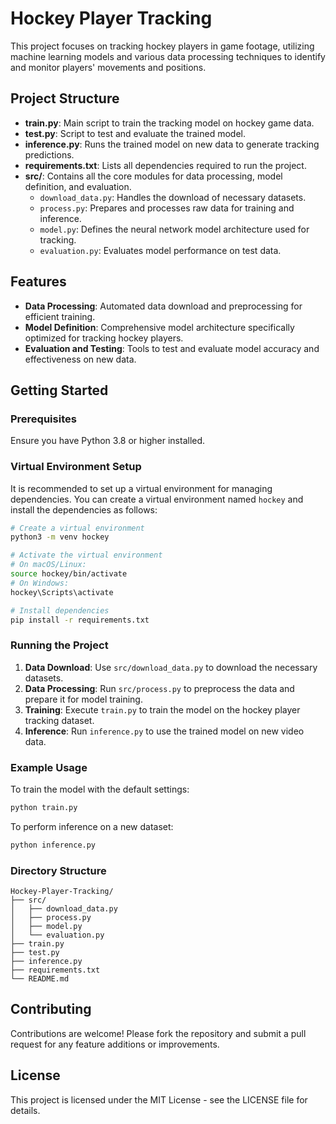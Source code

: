 
# Hockey Player Tracking

This project focuses on tracking hockey players in game footage, utilizing machine learning models and various data processing techniques to identify and monitor players' movements and positions.

## Project Structure

- **train.py**: Main script to train the tracking model on hockey game data.
- **test.py**: Script to test and evaluate the trained model.
- **inference.py**: Runs the trained model on new data to generate tracking predictions.
- **requirements.txt**: Lists all dependencies required to run the project.
- **src/**: Contains all the core modules for data processing, model definition, and evaluation.
  - `download_data.py`: Handles the download of necessary datasets.
  - `process.py`: Prepares and processes raw data for training and inference.
  - `model.py`: Defines the neural network model architecture used for tracking.
  - `evaluation.py`: Evaluates model performance on test data.

## Features

- **Data Processing**: Automated data download and preprocessing for efficient training.
- **Model Definition**: Comprehensive model architecture specifically optimized for tracking hockey players.
- **Evaluation and Testing**: Tools to test and evaluate model accuracy and effectiveness on new data.

## Getting Started

### Prerequisites

Ensure you have Python 3.8 or higher installed.

### Virtual Environment Setup

It is recommended to set up a virtual environment for managing dependencies. You can create a virtual environment named `hockey` and install the dependencies as follows:

```bash
# Create a virtual environment
python3 -m venv hockey

# Activate the virtual environment
# On macOS/Linux:
source hockey/bin/activate
# On Windows:
hockey\Scripts\activate

# Install dependencies
pip install -r requirements.txt
```

### Running the Project

1. **Data Download**: Use `src/download_data.py` to download the necessary datasets.
2. **Data Processing**: Run `src/process.py` to preprocess the data and prepare it for model training.
3. **Training**: Execute `train.py` to train the model on the hockey player tracking dataset.
4. **Inference**: Run `inference.py` to use the trained model on new video data.

### Example Usage

To train the model with the default settings:

```bash
python train.py
```

To perform inference on a new dataset:

```bash
python inference.py
```

### Directory Structure

```
Hockey-Player-Tracking/
├── src/
│   ├── download_data.py
│   ├── process.py
│   ├── model.py
│   └── evaluation.py
├── train.py
├── test.py
├── inference.py
├── requirements.txt
└── README.md
```

## Contributing

Contributions are welcome! Please fork the repository and submit a pull request for any feature additions or improvements.

## License

This project is licensed under the MIT License - see the LICENSE file for details.

